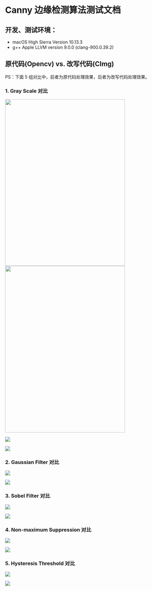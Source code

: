 # Canny 边缘检测算法测试文档

## 开发、测试环境：
  + macOS High Sierra Version 10.13.3
  + g++ Apple LLVM version 9.0.0 (clang-900.0.39.2)

## 原代码(Opencv) vs. 改写代码(CImg)

PS：下面 5 组对比中，前者为原代码处理效果，后者为改写代码处理效果。

### 1. Gray Scale 对比

<img width="388" height="540" src="img/vs/old-gray.png"/>
<img width="388" height="540" src="img/vs/new-gray.png"/>

![](img/vs/old-gray.png)

![](img/vs/new-gray.png)

### 2. Gaussian Filter 对比

![](img/vs/old-gaussian.png)

![](img/vs/new-gaussian.png)

### 3. Sobel Filter 对比

![](img/vs/old-sobel.png)

![](img/vs/new-sobel.png)

### 4. Non-maximum Suppression 对比

![](img/vs/old-non-maximum.png)

![](img/vs/new-non-maximum.png)

### 5. Hysteresis Threshold 对比

![](img/vs/old-threshold.png)

![](img/vs/new-threshold.png)
